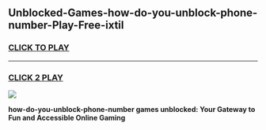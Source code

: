 
## Unblocked-Games-how-do-you-unblock-phone-number-Play-Free-ixtil
<h3>
<a href="https://premium76.site?title=how-do-you-unblock-phone-number&ref=18A1">CLICK TO PLAY</a></h3>
<hr>

<h3>
<a href="https://premium76.site?title=how-do-you-unblock-phone-number&ref=18A1">CLICK 2 PLAY</a>
  
</h3>

<a href="https://premium76.site?title=how-do-you-unblock-phone-number&ref=18A1"><img src="https://clearcache.store/games.png"></a>


**how-do-you-unblock-phone-number games unblocked: Your Gateway to Fun and Accessible Online Gaming**
